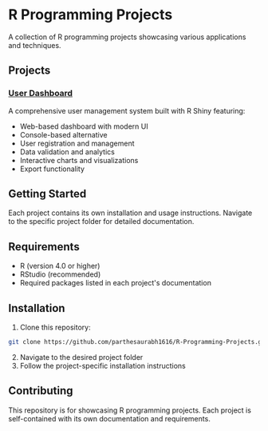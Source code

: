 # R Programming Projects

A collection of R programming projects showcasing various applications and techniques.

## Projects

### [User Dashboard](./User-Dashboard/)
A comprehensive user management system built with R Shiny featuring:
- Web-based dashboard with modern UI
- Console-based alternative
- User registration and management
- Data validation and analytics
- Interactive charts and visualizations
- Export functionality

## Getting Started

Each project contains its own installation and usage instructions. Navigate to the specific project folder for detailed documentation.

## Requirements

- R (version 4.0 or higher)
- RStudio (recommended)
- Required packages listed in each project's documentation

## Installation

1. Clone this repository:
```bash
git clone https://github.com/parthesaurabh1616/R-Programming-Projects.git
```

2. Navigate to the desired project folder
3. Follow the project-specific installation instructions

## Contributing

This repository is for showcasing R programming projects. Each project is self-contained with its own documentation and requirements.

